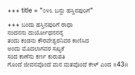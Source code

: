+++
title = "೦೪೩ ಬನ್ದು ಹಸ್ತಿನಪುರಿಗೆ"

+++
ಬಂದು ಹಸ್ತಿನಪುರಿಗೆ ರಾಧಾ  
ನಂದನನು ದುರ್ಯೋಧನನನೈ  
ತಂದು ಕಂಡನು ಕೌರವೇಶ್ವರನಿವರ ಕಾಣಿಸಿದ   
ಅಂದು ಮೊದಲಾಗವರ ಸಖ್ಯಕೆ  
ಸಂದ ಕಾಣೆನು ಕರ್ಣ ಕುರುಪತಿ  
ಗೊಂದೆ ಜೀವನವೊಂದೆ ಮನ ಮತವೊಂದೆ ಕೇಳ್ ಎಂದ     ॥43॥